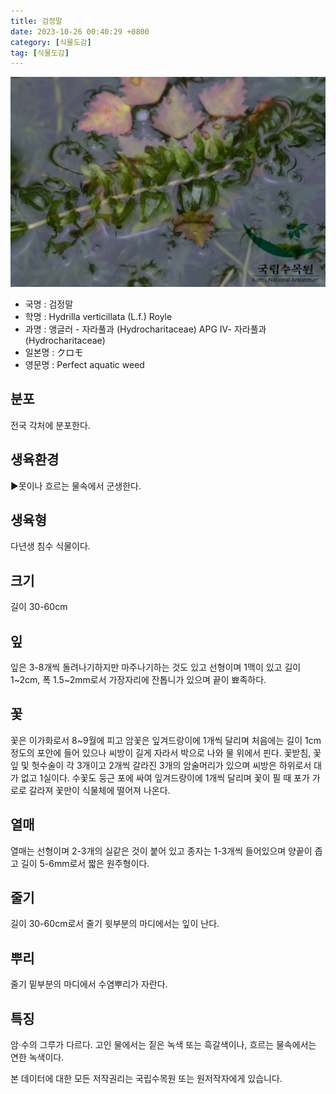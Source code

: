 ```yaml
---
title: 검정말
date: 2023-10-26 00:40:29 +0800
category: [식물도감]
tag: [식물도감]
---
```




![검정말](/assets/img/fileUpload/plants/basic/Hydrocharitaceae/Hydrilla/12061/5_th2.JPG)
- 국명 : 검정말
- 학명 : Hydrilla verticillata (L.f.) Royle
- 과명 : 앵글러 - 자라풀과 (Hydrocharitaceae) APG Ⅳ- 자라풀과 (Hydrocharitaceae)
- 일본명 : クロモ
- 영문명 : Perfect aquatic weed


## 분포
전국 각처에 분포한다.
## 생육환경
▶못이나 흐르는 물속에서 군생한다.
## 생육형
다년생 침수 식물이다.
## 크기
길이 30-60cm
## 잎
잎은 3-8개씩 돌려나기하지만 마주나기하는 것도 있고 선형이며 1맥이 있고 길이 1~2cm, 폭 1.5~2mm로서 가장자리에 잔톱니가 있으며 끝이 뾰족하다.
## 꽃
꽃은 이가화로서 8~9월에 피고 암꽃은 잎겨드랑이에 1개씩 달리며 처음에는 길이 1cm정도의 포안에 들어 있으나 씨방이 길게 자라서 박으로 나와 물 위에서 핀다. 꽃받침, 꽃잎 및 헛수술이 각 3개이고 2개씩 갈라진 3개의 암술머리가 있으며 씨방은 하위로서 대가 없고 1실이다. 수꽃도 둥근 포에 싸여 잎겨드랑이에 1개씩 달리며 꽃이 필 때 포가 가로로 갈라져 꽃만이 식물체에 떨어져 나온다.
## 열매
열매는 선형이며 2-3개의 실같은 것이 붙어 있고 종자는 1-3개씩 들어있으며 양끝이 좁고 길이 5-6mm로서 짧은 원주형이다.
## 줄기
길이 30-60cm로서 줄기 윗부분의 마디에서는 잎이 난다.
## 뿌리
줄기 밑부분의 마디에서 수염뿌리가 자란다.
## 특징
암·수의 그루가 다르다. 고인 물에서는 짙은 녹색 또는 흑갈색이나, 흐르는 물속에서는 연한 녹색이다.






본 데이터에 대한 모든 저작권리는 국립수목원 또는 원저작자에게 있습니다.
